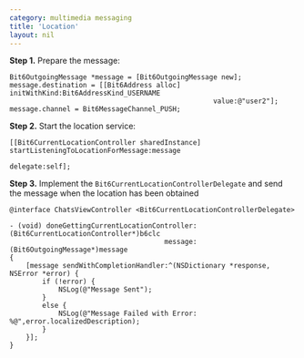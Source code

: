 ```yaml
---
category: multimedia messaging
title: 'Location'
layout: nil
---
```


__Step 1.__ Prepare the message: 

```objc
Bit6OutgoingMessage *message = [Bit6OutgoingMessage new];
message.destination = [[Bit6Address alloc] initWithKind:Bit6AddressKind_USERNAME 
                                                  value:@"user2"];
message.channel = Bit6MessageChannel_PUSH;
```

__Step 2.__ Start the location service:

```objc
[[Bit6CurrentLocationController sharedInstance] startListeningToLocationForMessage:message 
                                                                          delegate:self];
```

__Step 3.__ Implement the `Bit6CurrentLocationControllerDelegate` and send the message when the location has been obtained

```objc
@interface ChatsViewController <Bit6CurrentLocationControllerDelegate>
```

```objc
- (void) doneGettingCurrentLocationController:(Bit6CurrentLocationController*)b6clc 
                                      message:(Bit6OutgoingMessage*)message
{
    [message sendWithCompletionHandler:^(NSDictionary *response, NSError *error) {
        if (!error) {
            NSLog(@"Message Sent");
        }
        else {
            NSLog(@"Message Failed with Error: %@",error.localizedDescription);
        }
    }];
}
```
